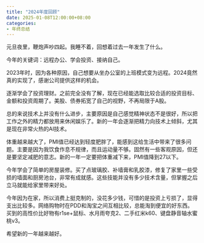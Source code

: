 ```yaml
---
title: "2024年度回顾"
date: 2025-01-08T12:00:00+08:00
categories:
- 年终总结
---
```


元旦夜里，鞭炮声吵四起。我睡不着，回想着过去一年发生了什么。

今年的关键词：远程办公、学会投资、接纳自己。

2023年时，因为各种原因，自己想要从坐办公室的上班模式变为远程。2024竟然真的实现了，感谢公司提供这样的机会。

逐渐学会了投资理财。之前完全没有了解，现在已经能选取比较合适的投资目标、金额和投资周期了。美股、债券拓宽了自己的视野，不再局限于A股。

总的来说技术上并没有什么进步，主要原因是自己感觉精神状态不是很好，所以把工作之外的精力都放用来休闲娱乐了。新的一年会逐渐把精力向技术上倾斜，尤其是现在非常火热的AI技术。

体重越来越大了，PMI值已经达到轻度肥胖了，能感到这给生活中带来了很多问题。主要是因为我饮食作息不规律，而且运动量不够。固然有一些客观原因，但还是要坚定减肥的意志。新的一年一定要把体重减下来，PMI值降到27以下。

今年学会了简单的房屋装修。买了点玻璃胶、补墙膏和乳胶漆，修复了家里一些受损的墙面和厨房池台，非常有成就感。这些技能并没有多少技术含量，但掌握之后立马就能给家里带来好处。

今年因为在家，所以消费上挺克制的，没花多少钱，可惜的是投资上亏损了，显得支出比较多。网络购物时在PDD和淘宝之间互相比较，总能淘到便宜的好东西。买到的高性价比好物有r1se+鼠标、水月雨夸克2、二手红米k60、键盘静音轴水蜜桃v3。

希望新的一年越来越好。
